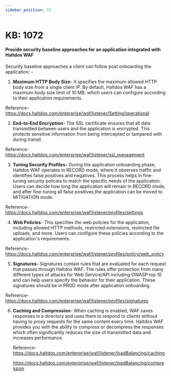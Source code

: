 ```yaml
---
sidebar_position: 72
---
```


# KB: 1072

#### **Provide security baseline approaches for an application integrated with Haltdos WAF**

Security baseline approaches a client can follow post onboarding the
application: -

1. **Maximum HTTP Body Size**- It specifies the maximum allowed HTTP body size from a single client IP. By default, Haltdos WAF has a maximum body size limit of 10 MB, which users can configure according to their application requirements.

Reference- <https://docs.haltdos.com/enterprise/waf/listener/Setting/operational>

2. **End-to-End Encryption-** The SSL certificate ensures that all data transmitted between users and the application is encrypted. This protects sensitive information from being intercepted or tampered with during transit.

Reference- <https://docs.haltdos.com/enterprise/waf/listener/ssl_management>

3. **Tuning Security Profiles-** During the application onboarding phase, Haltdos WAF operates in RECORD mode, where it observes traffic and identifies false positives and negatives. This process helps in fine-tuning security policies to match the specific needs of the application. Users can decide how long the application will remain in RECORD mode, and after fine-tuning all false positives,the application can be moved to MITIGATION mode.

Reference- <https://docs.haltdos.com/enterprise/waf/listener/profiles/settings>

4. **Web Policies**- This specifies the web policies for the application, including allowed HTTP methods, restricted extensions, restricted file uploads, and more. Users can configure these policies according to the application's requirements.

Reference- <https://docs.haltdos.com/enterprise/waf/listener/profiles/policy/web_policy>

5. **Signatures-** Signatures contain rules that are evaluated for each request that passes through Haltdos WAF. The rules offer protection from many different types of attacks for Web Service/API including OWASP top 10 and can help users specify the behavior for their application. These signatures should be in PROD mode after application onboarding.

Reference- <https://docs.haltdos.com/enterprise/waf/listener/profiles/signatures>

6. **Caching and Compression**- When caching is enabled, WAF saves responses in a directory and uses them to respond to clients without having to proxy requests for the same content every time. Haltdos WAF provides you with the ability to compress or decompress the responses which often significantly reduces the size of transmitted data and increases performance.

   Reference- <https://docs.haltdos.com/enterprise/waf/listener/loadBalancing/caching>
    
   <https://docs.haltdos.com/enterprise/waf/listener/loadBalancing/compression>

